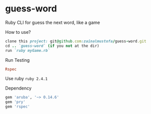 # guess-word
Ruby CLI for guess the next word, like a game

How to use?
```Ruby
clone this project: git@github.com:zainalmustofa/guess-word.git
cd .. `guess-word` (if you not at the dir)
run `ruby myGame.rb`
```

Run Testing
```ruby
Rspec
```

Use ruby
`ruby 2.4.1`

Dependency
```Ruby
gem 'aruba', '~> 0.14.6'
gem 'pry'
gem 'rspec'
```
